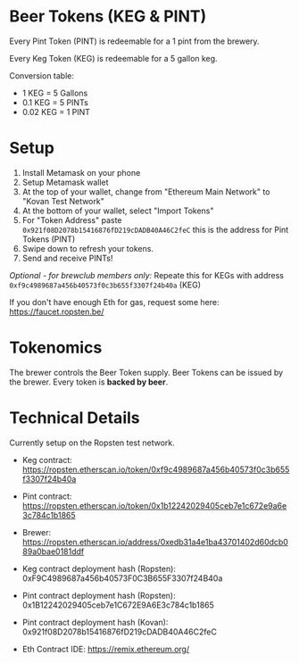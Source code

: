 # Beer Tokens (KEG & PINT)

Every Pint Token (PINT) is redeemable for a 1 pint from the brewery.

Every Keg Token (KEG) is redeemable for a 5 gallon keg.

Conversion table:

- 1 KEG = 5 Gallons
- 0.1  KEG = 5 PINTs
- 0.02 KEG = 1 PINT

# Setup

1. Install Metamask on your phone
2. Setup Metamask wallet
3. At the top of your wallet, change from "Ethereum Main Network" to "Kovan Test Network"
4. At the bottom of your wallet, select "Import Tokens" 
5. For "Token Address" paste `0x921f08D2078b15416876fD219cDADB40A46C2feC` this is the address for Pint Tokens (PINT)
6. Swipe down to refresh your tokens.
7. Send and receive PINTs!

*Optional - for brewclub members only:* Repeate this for KEGs with address `0xf9c4989687a456b40573f0c3b655f3307f24b40a` (KEG)

If you don't have enough Eth for gas, request some here: https://faucet.ropsten.be/

# Tokenomics 

The brewer controls the Beer Token supply. Beer Tokens can be issued by the brewer. Every token is **backed by beer**.

# Technical Details

Currently setup on the Ropsten test network.

- Keg contract: https://ropsten.etherscan.io/token/0xf9c4989687a456b40573f0c3b655f3307f24b40a

- Pint contract: https://ropsten.etherscan.io/token/0x1b12242029405ceb7e1c672e9a6e3c784c1b1865

- Brewer: https://ropsten.etherscan.io/address/0xedb31a4e1ba43701402d60dcb089a0bae0181ddf

- Keg contract deployment hash (Ropsten): 0xF9C4989687a456b40573F0C3B655F3307f24B40a

- Pint contract deployment hash (Ropsten): 0x1B12242029405ceb7e1C672E9A6E3c784c1b1865

- Pint contract deployment hash (Kovan): 0x921f08D2078b15416876fD219cDADB40A46C2feC

- Eth Contract IDE: https://remix.ethereum.org/
